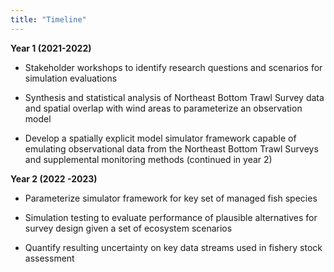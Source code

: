 ```yaml
---
title: "Timeline"
---
```


**Year 1 (2021-2022)**

-   Stakeholder workshops to identify research questions and scenarios for simulation evaluations

-   Synthesis and statistical analysis of Northeast Bottom Trawl Survey data and spatial overlap with wind areas to parameterize an observation model

-   Develop a spatially explicit model simulator framework capable of emulating observational data from the Northeast Bottom Trawl Surveys and supplemental monitoring methods (continued in year 2)

**Year 2 (2022 -2023)**

-   Parameterize simulator framework for key set of managed fish species

-   Simulation testing to evaluate performance of plausible alternatives for survey design given a set of ecosystem scenarios

-   Quantify resulting uncertainty on key data streams used in fishery stock assessment
